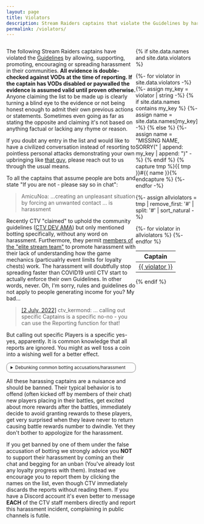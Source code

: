 ```yaml
---
layout: page
title: Violators
description: Stream Raiders captains that violate the Guidelines by harassing the players
permalink: /violators/
---
```

<style>
  details {
    border: solid 1px gray;
    padding-left: 10px;
    border-radius: 10px;
    padding-right: 10px;
    padding-top: 5px;
    padding-bottom: 5px;
    user-select: none;
  }
  .dataTables_wrapper .dataTables_paginate .paginate_button
  {
    min-width: 0.2em !important;
    padding:.1em .1em !important;
  }
</style>

<div style="display: flex">
<div style="flex: 1">

<p>The following Stream Raiders captains have violated the <a href="https://captain.tv/guidelines" target="_blank" rel="noopener noreferrer">Guidelines</a> by allowing, supporting, promoting, encouraging or spreading harassment in their communities. <b>All evidence is double-checked against VODs at the time of reporting. If the captain has VODs disabled or paywalled the evidence is assumed valid until proven otherwise.</b> Anyone claiming the list to be made up is clearly turning a blind eye to the evidence or not being honest enough to admit their own previous actions or statements. Sometimes even going as far as stating the opposite and claiming it's not based on anything factual or lacking any rhyme or reason.</p>
<p>If you doubt any entry in the list and would like to have a civilized conversation instead of resorting to pointless personal attacks demonstrating your own upbringing like <a href="https://discord.com/channels/500415557800296449/986322657672843274/1061090143144005663" target="_blank" rel="noopener noreferrer">that guy</a>, please reach out to us through the usual means.<!-- , we'll provide the date(s) of infractions on request, limited to violations over 2 events ago and only <b>1</b> clue per event (so choose wisely). Such limits are in place to protect the privacy and avoid cyberbullying of players who were offended and reported the violation.--></p>

To all the captains that assume people are bots and state "If you are not - please say so in chat":
<blockquote>AmicuNoa: ...creating an unpleasant situation by forcing an unwanted contact ... is harassment</blockquote>


<p>Recently CTV "claimed" to uphold the community guidelines (<a href="https://www.twitch.tv/videos/1666884105" target="_blank" rel="noopener noreferrer">CTV DEV AMA</a>) but only mentioned botting specifically, without any word on harassment. Furthermore, they permit <a href="https://discord.com/channels/500415557800296449/500415558257344514/1057722799642390649" target="_blank" rel="noopener noreferrer">members of the "elite stream team"</a> to promote harassment with their lack of understanding how the game mechanics (particualrly event limits for loyalty chests) work. The harassment will doubtfully stop spreading faster than COVID19 until CTV start to actually enforce their own Guidelines. In other words, never. Oh, I'm sorry, rules and guidelines do not apply to people generating income for you? My bad...</p>

<!-- <p><strong>P.S.</strong> If you got banned by one of these captains while they were in your favorites and now you have a blank favorite taking up space on your captain selection screen - get in touch, we can help you remove them without waiting an eternity for a reply from support and without using any 3rd party applications.</p> -->

<!-- <p style="font-size:larger"><b>Thanks to all players who report harassment incidents (including factual evidence) to us directly, helping keeping this list up-to-date!</b></p> -->

<blockquote><p><a href="https://discord.com/channels/500415557800296449/500415558257344514/992978656152535090" target="_blank" rel="noopener noreferrer">[2 July, 2022]</a> ctv_kermond: ... calling out specific Captains is a specific no-no - you can use the Reporting function for that!</p></blockquote>

<p>But calling out specific Players is a specific yes-yes, apparently. It is common knowledge that all reports are ignored. You might as well toss a coin into a wishing well for a better effect.</p>

<details>
	<summary style="font-size:smaller">Debunking common botting accusations/harassment</summary>
	<details>
		<summary style="font-size:smaller">If I can't pronounce your twitch name - you are a bot</summary>
		<p style="font-size:smaller">Because no other languages besides yours exist in the world...</p>
	</details>
	<details>
		<summary style="font-size:smaller">You are clearly a bot because your name looks like gibberish to me</summary>
		<p style="font-size:smaller">Because no other languages besides yours exist in the world...</p>
	</details>
	<details>
		<summary style="font-size:smaller">You are clearly a bot because you didn't follow the custom instructions I wrote on the battlefield in my language</summary>
		<p style="font-size:smaller">Because no other languages besides yours exist in the world...</p>
	</details>
	<details>
		<summary style="font-size:smaller">You are clearly a bot because your name is really sussy</summary>
		<p style="font-size:smaller">What are you, 12? Get outta here!</p>
	</details>
	<details>
		<summary style="font-size:smaller">You are clearly a bot if you are not a viewer/follower of my channel</summary>
		<p style="font-size:smaller">In XombieMagic's channel on 15/12/2022:</p><blockquote>neahchanart: U can check if the ppl in Streamraiders are in your stream rn. If the majority is not: then they are bots.</blockquote>
		<p style="font-size:smaller">Surprisingly the game does not require chat participation or even having twitch open to play the game, completelly self-contained.</p>
	</details>
	<details>
		<summary style="font-size:smaller">You are clearly a bot because I don't know you</summary>
		<p style="font-size:smaller">How many people of the Earth's population you don't know? They are also all bots so start banning!</p>
	</details>
	<details>
		<summary style="font-size:smaller">You are clearly a bot if your twitch name is very short (7 or fewer letters)</summary>
		<p style="font-size:smaller">There are over 10,000 known captains with such twitch names, e.g., xCarbin, Proficy, SoDLire, Tewky, Hukizan, EggsFry, Ishika, zSirenz, Idunnnn, Yalldin,...</p>
		<p style="font-size:smaller">Be sure to call each of them a bot and ban them too!</p>
	</details>
	<details>
		<summary style="font-size:smaller">You are clearly a bot if your twitch name is very short (7 or fewer letters) and all lowercase</summary>
		<p style="font-size:smaller">There are over 2,000 known captains with such twitch names, e.g., alwuh, selena, izrory, sabwina, mjlln, gastone, raveir, wzuia, hdamc, wersins,...</p>
		<p style="font-size:smaller">Be sure to call each of them a bot and ban them too!</p>
	</details>
	<details>
		<summary style="font-size:smaller">You are clearly a bot if your twitch name is very short (7 or fewer letters) with some numbers on the end</summary>
		<p style="font-size:smaller">There are over 3,000 known captains with such twitch names, e.g., Frukito123, Seacaos15, Clemen69, Ovie105, xmix26, JakeFox451, Bareth87, Ramez05, SovaNot1, Momi995,...</p>
		<p style="font-size:smaller">Be sure to call each of them a bot and ban them too!</p>
	</details>
	<details>
		<summary style="font-size:smaller">You are clearly a bot if you manage to place 6 units in a battle</summary>
		<p style="font-size:smaller">The game makes it rather difficult to forget to place a unit every 5 minutes with loud notification sounds "Unit ready to place".</p>
	</details>
	<details>
		<summary style="font-size:smaller">You are clearly a bot because you are maxing your account to sell it later</summary>
		<p style="font-size:smaller">Are players not maxing their accounts naturally?</p>
		<p style="font-size:smaller">Yet no proof of selling has been provided, just hearsay. Talk about bio-engineered military mosquitos speading deseases next, okay?</p>
	</details>
	<details>
		<summary style="font-size:smaller">If you don't place in loyalty chest battles - you are a bot</summary>
		<p style="font-size:smaller">Clearly lacking the understanding of what "loyalty" is, how the loyalty system works and the loyalty chest limits per event (i.e., suffering from the <a href="https://en.wikipedia.org/wiki/Dunning-Kruger_effect" target="_blank" rel="noopener noreferrer">Dunning–Kruger effect</a>).</p>
	</details>
	<details>
		<summary style="font-size:smaller">You are clearly a bot because there is a bot program on the internet</summary>
		<p style="font-size:smaller">This logic applies to all players, so ban everyone. Even players who are chatting in your channel could be using that program.</p>
	</details>
	<details>
		<summary style="font-size:smaller">You are a bot because I guess you are (probably) a bot</summary>
		<p style="font-size:smaller">You are a violator because I guess you are (probably) a violator. Fair? Fair.</p>
	</details>
	<details>
		<summary style="font-size:smaller">You are a bot because you don't have a profile picture/filled out profile page</summary>
		<p style="font-size:smaller">Why would people who don't intend to be streaming spend any effort on such things?</p>
	</details>
	<details>
		<summary style="font-size:smaller">You are a bot because you didn't cash in units for souls as soon as they hit lvl 30</summary>
		<p style="font-size:smaller">iPCM in SwayJEDI's channel:</p><blockquote>It's easy to tell bots from Humans, because the Bots don't cash in unit souls when they hit Lv30. Because trust me, no human would ever *not* cash in a Vampire or Saint soul. Saint Soul gives a unit a Personal 75% Ranged Damage Resist.</blockquote>
		<p style="font-size:smaller">1. Vampire and Saint souls don't exist in the game yet.</p>
		<p style="font-size:smaller">2. You have a limited number of Soulvessels.</p>
		<p style="font-size:smaller">3. You can have 99 duplicates of each unit type.</p>
		<p style="font-size:smaller">tl;dr: Accusations with complete lack of game knowledge, aka harassment.</p>
	</details>
</details>

<p>All these harassing captains are a nuisance and should be banned. Their typical behavior is to offend (often kicked off by members of their chat) new players placing in their battles, get excited about more rewards after the battles, immediately decide to avoid granting rewards to these players, get very surprised when they leave never to return causing battle rewards number to dwindle. Yet they don't bother to appologize for the harassment.</p>

<p>If you get banned by one of them under the false accusation of botting we strongly advice you <b>NOT</b> to support their harassment by coming an their chat and begging for an unban (You've already lost any loyalty progress with them). Instead we encourage you to report them by clicking the names on the list, even though CTV immediately discards the reports without reading them. If you have a Discord account it's even better to message <b>EACH</b> of the CTV staff members directly and report this harassment incident, complaining in public channels is futile.</p>

</div>
<div style="flex: 0 25%">

{% if site.data.names and site.data.violators %}

{%- for violator in site.data.violators -%}
  {%- assign my_key = violator | string -%}
  {% if site.data.names contains my_key %}
    {%- assign name = site.data.names[my_key] -%}
  {% else %}
    {%- assign name = "MISSING NAME, SORRY(" | append: my_key | append: ")" -%}
  {% endif %}
  {% capture tmp %}{{ tmp }}#{{ name }}{% endcapture %}
{%- endfor -%}

{%- assign allviolators = tmp | remove_first: '#' | split: '#' | sort_natural -%}

<table id="violators-table">
  <thead>
    <tr>
      <th>Captain</th>
    </tr>
  </thead>
{%- for violator in allviolators %}
  <tr><td><a href="https://docs.google.com/forms/d/e/1FAIpQLScMww5NMZzZLDgQnmrCSlQ-yL_l6qTrBEDxwwOds47_h10-hQ/viewform?entry.493095195=Harassment&entry.1613546988={{ violator }}&entry.1606568074=-" target="_blank" rel="noopener noreferrer">{{ violator }}</a></td></tr>
{%- endfor %}
</table>

<script type="text/javascript" src="https://code.jquery.com/jquery-3.6.0.min.js"></script>
<script type="text/javascript" src="https://cdn.datatables.net/1.11.5/js/jquery.dataTables.min.js"></script>
<script type="text/javascript">
$(document).ready( function () {
  $('#violators-table').DataTable({
    "paging": false,
    "info": false,
    "ordering": false,
    "scrollY": 400,
    "scrollCollapse": true
  });
} );
</script>

{% endif %}

</div>
